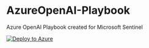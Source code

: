 # AzureOpenAI-Playbook
Azure OpenAI Playbook created for Microsoft Sentinel


[![Deploy to Azure](https://aka.ms/deploytoazurebutton)](https%3A%2F%2Fraw.githubusercontent.com%2Fml58158%2FAzureOpenAI-Playbook%2Fmain%2Fazuredeploy.json)
